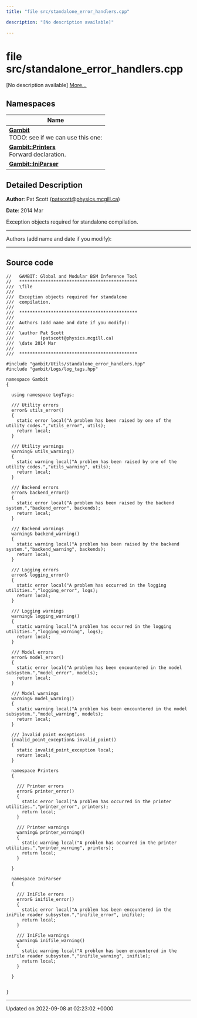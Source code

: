 ```yaml
---
title: "file src/standalone_error_handlers.cpp"

description: "[No description available]"

---
```


# file src/standalone_error_handlers.cpp

[No description available] [More...](#detailed-description)

## Namespaces

| Name           |
| -------------- |
| **[Gambit](/documentation/code/namespaces/namespacegambit/)** <br>TODO: see if we can use this one:  |
| **[Gambit::Printers](/documentation/code/namespaces/namespacegambit_1_1printers/)** <br>Forward declaration.  |
| **[Gambit::IniParser](/documentation/code/namespaces/namespacegambit_1_1iniparser/)**  |

## Detailed Description


**Author**: Pat Scott ([patscott@physics.mcgill.ca](mailto:patscott@physics.mcgill.ca)) 

**Date**: 2014 Mar

Exception objects required for standalone compilation.



------------------

Authors (add name and date if you modify):



------------------




## Source code

```
//   GAMBIT: Global and Modular BSM Inference Tool
//   *********************************************
///  \file
///
///  Exception objects required for standalone
///  compilation.
///
///  *********************************************
///
///  Authors (add name and date if you modify):
///   
///  \author Pat Scott 
///          (patscott@physics.mcgill.ca)
///  \date 2014 Mar
///
///  *********************************************

#include "gambit/Utils/standalone_error_handlers.hpp"
#include "gambit/Logs/log_tags.hpp"

namespace Gambit
{

  using namespace LogTags;

  /// Utility errors
  error& utils_error()
  { 
    static error local("A problem has been raised by one of the utility codes.","utils_error", utils); 
    return local;
  }

  /// Utility warnings
  warning& utils_warning()
  { 
    static warning local("A problem has been raised by one of the utility codes.","utils_warning", utils); 
    return local;
  }

  /// Backend errors
  error& backend_error()
  { 
    static error local("A problem has been raised by the backend system.","backend_error", backends); 
    return local;
  }

  /// Backend warnings
  warning& backend_warning()
  { 
    static warning local("A problem has been raised by the backend system.","backend_warning", backends); 
    return local;
  }

  /// Logging errors
  error& logging_error()
  { 
    static error local("A problem has occurred in the logging utilities.","logging_error", logs); 
    return local;
  }

  /// Logging warnings
  warning& logging_warning()
  { 
    static warning local("A problem has occurred in the logging utilities.","logging_warning", logs); 
    return local;
  }

  /// Model errors
  error& model_error()
  {
    static error local("A problem has been encountered in the model subsystem.","model_error", models);
    return local;
  }

  /// Model warnings
  warning& model_warning()
  {
    static warning local("A problem has been encountered in the model subsystem.","model_warning", models);
    return local;
  }

  /// Invalid point exceptions
  invalid_point_exception& invalid_point()
  {
    static invalid_point_exception local;
    return local;
  }

  namespace Printers
  {

    /// Printer errors
    error& printer_error()
    { 
      static error local("A problem has occurred in the printer utilities.","printer_error", printers); 
      return local;
    }

    /// Printer warnings
    warning& printer_warning()
    { 
      static warning local("A problem has occurred in the printer utilities.","printer_warning", printers); 
      return local;
    }

  }
  
  namespace IniParser
  {

    /// IniFile errors
    error& inifile_error()
    {
      static error local("A problem has been encountered in the iniFile reader subsystem.","inifile_error", inifile);
      return local;
    }

    /// IniFile warnings
    warning& inifile_warning()
    {
      static warning local("A problem has been encountered in the iniFile reader subsystem.","inifile_warning", inifile);
      return local;
    }

  }

    
}
```


-------------------------------

Updated on 2022-09-08 at 02:23:02 +0000
